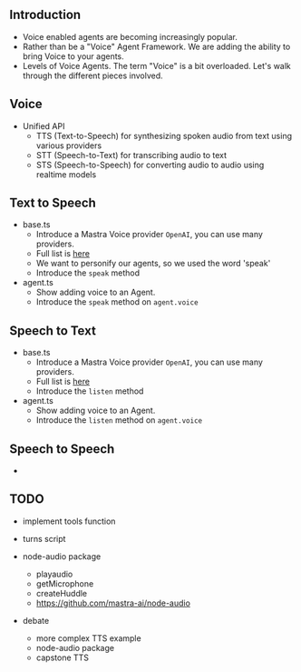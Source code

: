 ## Introduction

- Voice enabled agents are becoming increasingly popular.
- Rather than be a "Voice" Agent Framework. We are adding the ability to bring Voice to your agents.
- Levels of Voice Agents. The term "Voice" is a bit overloaded. Let's walk through the different pieces involved.

## Voice

- Unified API
  - TTS (Text-to-Speech) for synthesizing spoken audio from text using various providers
  - STT (Speech-to-Text) for transcribing audio to text
  - STS (Speech-to-Speech) for converting audio to audio using realtime models

## Text to Speech

- base.ts
  - Introduce a Mastra Voice provider `OpenAI`, you can use many providers.
  - Full list is [here](https://mastra.ai/docs/voice/text-to-speech#available-providers)
  - We want to personify our agents, so we used the word 'speak'
  - Introduce the `speak` method
- agent.ts
  - Show adding voice to an Agent.
  - Introduce the `speak` method on `agent.voice`

## Speech to Text

- base.ts
  - Introduce a Mastra Voice provider `OpenAI`, you can use many providers.
  - Full list is [here](https://mastra.ai/docs/voice/speech-to-text#available-providers)
  - Introduce the `listen` method
- agent.ts
  - Show adding voice to an Agent.
  - Introduce the `listen` method on `agent.voice`

## Speech to Speech
- 
<!-- - base.ts
  - Introduce a Mastra Voice provider `OpenAI`, you can use many providers.
  - Full list is [here](https://mastra.ai/docs/voice/speech-to-speech#available-providers)
  - Introduce the `speak` method
- agent.ts
  - Show adding voice to an Agent.
  - Introduce the `speak` method on `agent.voice` -->

## TODO
- implement tools function
- turns script

- node-audio package
  - playaudio
  - getMicrophone
  - createHuddle
  - https://github.com/mastra-ai/node-audio

- debate
  - more complex TTS example
  - node-audio package
  - capstone TTS